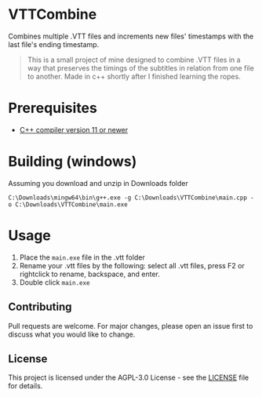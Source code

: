 # VTTCombine
Combines multiple .VTT files and increments new files' timestamps with the last file's ending timestamp.

> This is a small project of mine designed to combine .VTT files in a way that preserves the timings of the subtitles in relation from one file to another. 
> Made in c++ shortly after I finished learning the ropes.

# Prerequisites
- [C++ compiler version 11 or newer](https://winlibs.com/)

# Building (windows)
Assuming you download and unzip in Downloads folder
```CMD
C:\Downloads\mingw64\bin\g++.exe -g C:\Downloads\VTTCombine\main.cpp -o C:\Downloads\VTTCombine\main.exe
```

# Usage
1. Place the `main.exe` file in the .vtt folder
2. Rename your .vtt files by the following: select all .vtt files, press F2 or rightclick to rename, backspace, and enter.
3. Double click `main.exe`


## Contributing

Pull requests are welcome. For major changes, please open an issue first to discuss what you would like to change.

## License

This project is licensed under the AGPL-3.0 License - see the [LICENSE](LICENSE) file for details.
